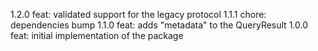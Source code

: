 1.2.0
feat: validated support for the legacy protocol
1.1.1
chore: dependencies bump
1.1.0
feat: adds "metadata" to the QueryResult
1.0.0
feat: initial implementation of the package